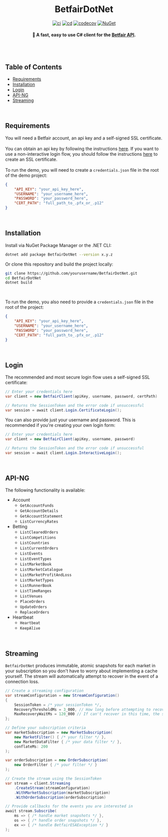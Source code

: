 <h1 align="center">
  BetfairDotNet
  <br>
</h1>

<div align="center">

[![ci](https://github.com/BrandonWoodward/BetfairDotNet/actions/workflows/CI.yml/badge.svg)](https://github.com/BrandonWoodward/BetfairDotNet/actions/workflows/CI.yml)
[![cd](https://github.com/BrandonWoodward/BetfairDotNet/actions/workflows/CD.yml/badge.svg)](https://github.com/BrandonWoodward/BetfairDotNet/actions/workflows/CD.yml)
[![codecov](https://codecov.io/gh/BrandonWoodward/BetfairDotNet/branch/master/graph/badge.svg)](https://codecov.io/gh/BrandonWoodward/BetfairDotNet)
[![NuGet](https://img.shields.io/nuget/v/BetfairDotNet.svg?style=flat)](https://www.nuget.org/packages/BetfairDotNet/)

</div>

<h4 align="center"> 🚀 A fast, easy to use C# client for the <a href="https://docs.developer.betfair.com/display/1smk3cen4v3lu3yomq5qye0ni" target="_blank">Betfair API</a>.</h4>

<br>
<br>

## Table of Contents

- [Requirements](#requirements)
- [Installation](#installation)
- [Login](#login)
- [API-NG](#api-ng)
- [Streaming](#streaming)

<br>

## Requirements

You will need a Betfair account, an api key and a self-signed SSL certificate.
<br>
<br>
You can obtain an api key by following the instructions [here](https://docs.developer.betfair.com/display/1smk3cen4v3lu3yomq5qye0ni/Application+Keys"). If you want to use a non-interactive login flow, you 
should follow the instructions [here](https://docs.developer.betfair.com/display/1smk3cen4v3lu3yomq5qye0ni/Non-Interactive+%28bot%29+login) to create an SSL certificate.
<br>
<br>
To run the demo, you will need to create a `credentials.json` file in the root of the demo project:
```json
{
	"API_KEY": "your_api_key_here",
	"USERNAME": "your_username_here",
	"PASSWORD": "your_password_here",
	"CERT_PATH": "full_path_to_.pfx_or_.p12"
}
```
<br>

## Installation

Install via NuGet Package Manager or the .NET CLI:

```bash
dotnet add package BetfairDotNet --version x.y.z
```

Or clone this repository and build the project locally:

```bash
git clone https://github.com/yourusername/BetfairDotNet.git
cd BetfairDotNet
dotnet build
```

<br>

To run the demo, you also need to provide a `credentials.json` file in the root of the project:

```json
{
	"API_KEY": "your_api_key_here",
	"USERNAME": "your_username_here",
	"PASSWORD": "your_password_here",
	"CERT_PATH": "full_path_to_.pfx_or_.p12"
}
```

<br>

##  Login

The recommended and most secure login flow uses a self-signed SSL certificate:

```csharp
// Enter your credentials here
var client = new BetfairClient(apiKey, username, password, certPath)

// Returns the SessionToken and the error code if unsuccessful
var session = await client.Login.CertificateLogin();
```

You can also provide just your username and password. This is recommended if you're creating your own login form:

```csharp
// Enter your credentials here
var client = new BetfairClient(apiKey, username, password)

// Returns the SessionToken and the error code if unsuccessful
var session = await client.Login.InteractiveLogin();
```

<br>

## API-NG

The following functionality is available:

- Account
	- `GetAccountFunds`
	- `GetAccountDetails`
	- `GetAccountStatement`
	- `ListCurrencyRates`	
- Betting
	- `ListClearedOrders`
	- `ListCompetitions`
	- `ListCountries`
	- `ListCurrentOrders`
	- `ListEvents`
	- `ListEventTypes`
	- `ListMarketBook`
	- `ListMarketCatalogue`
	- `ListMarketProfitAndLoss`
	- `ListMarketTypes`
	- `ListRunnerBook`
	- `ListTimeRanges`
	- `ListVenues`
	- `PlaceOrders`
	- `UpdateOrders`
	- `ReplaceOrders`
- Heartbeat
	- `Heartbeat`
	- `KeepAlive`

<br>

## Streaming

`BetfairDotNet` produces immutable, atomic snapshots for each market in your subscription so you don't have to worry about implementing a cache yourself. The stream will automatically attempt to recover in the event of a connection loss.


```csharp
// Create a streaming configuration
var streamConfiguration = new StreamConfiguration()
{
    SessionToken = /* your sessionToken */,
    RecoveryThresholdMs = 3_000, // How long before attempting to recover
    MaxRecoveryWaitMs = 120_000 // If can't recover in this time, the socket closes and is disposed
};

// Define your subscription criteria
var marketSubscription = new MarketSubscription(
    new MarketFilter() { /* your filter */ },
    new MarketDataFilter { /* your data filter */ },
    conflateMs: 200
);

var orderSubscription = new OrderSubscription(
    new OrderFilter { /* your filter */ }
);

// Create the stream using the SessionToken
var stream = client.Streaming
    .CreateStream(streamConfiguration)
    .WithMarketSubscription(marketSubscription)
    .WithOrderSubscription(orderSubscription)

// Provide callbacks for the events you are interested in
await stream.Subscribe(
    ms => { /* handle market snapshots */ },
    os => { /* handle order snapshots */ },
    ex => { /* handle BetfairESAException */ }
);
```
